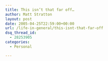 ```yaml
---
title: This isn’t that far off…
author: Matt Stratton
layout: post
date: 2005-04-25T22:59:00+00:00
url: /life-in-general/this-isnt-that-far-off
dsq_thread_id:
  - 28253905
categories:
  - Personal

---
```

